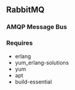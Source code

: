 RabbitMQ
--------

### AMQP Message Bus

### Requires
* erlang
* yum_erlang-solutions
* yum
* apt
* build-essential
